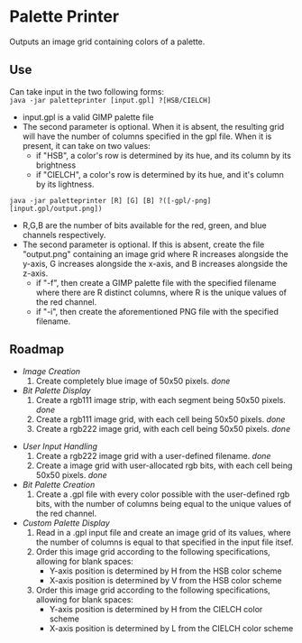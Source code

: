 # Palette Printer
 Outputs an image grid containing colors of a palette.

## Use
Can take input in the two following forms:  
`java -jar paletteprinter [input.gpl] ?[HSB/CIELCH]`  
* input.gpl is a valid GIMP palette file
* The second parameter is optional. When it is absent, the resulting grid will have the number of
  columns specified in the gpl file. When it is present, it can take on two values:
  - if "HSB", a color's row is determined by its hue, and its column by its brightness
  - if "CIELCH", a color's row is determined by its hue, and it's column by its lightness. 

`java -jar paletteprinter [R] [G] [B] ?([-gpl/-png] [input.gpl/output.png])`  
* R,G,B are the number of bits available for the red, green, and blue channels respectively.
* The second parameter is optional. If this is absent, create the file "output.png" containing
 an image grid where R increases alongside the y-axis, G increases alongside the x-axis, and B
 increases alongside the z-axis.
  - if "-f", then create a GIMP palette file with the specified filename where there are R distinct columns, where R is the unique values of the red channel.
  - if "-i", then create the aforementioned PNG file with the specified filename.

## Roadmap
+ *Image Creation*
  1. Create completely blue image of 50x50 pixels.   *done*
+ *Bit Palette Display*
  1. Create a rgb111 image strip, with each segment being 50x50 pixels. *done*
  2. Create a rgb111 image grid, with each cell being 50x50 pixels. *done*
  3. Create a rgb222 image grid, with each cell being 50x50 pixels. *done*
- *User Input Handling*
  1. Create a rgb222 image grid with a user-defined filename. *done*
  2. Create a image grid with user-allocated rgb bits, with each cell being 50x50 pixels. *done*
- *Bit Palette Creation*
  1. Create a .gpl file with every color possible with the user-defined rgb bits, with the number of
  columns being equal to the unique values of the red channel.
- *Custom Palette Display*
  1. Read in a .gpl input file and create an image grid of its values, where the number of columns is equal to that specified in the input file itsef.
  2. Order this image grid according to the following specifications, allowing for blank spaces:
      * Y-axis position is determined by H from the HSB color scheme
      * X-axis position is determined by V from the HSB color scheme
  3. Order this image grid according to the following specifications, allowing for blank spaces:
      * Y-axis position is determined by H from the CIELCH color scheme
      * X-axis position is determined by L from the CIELCH color scheme


